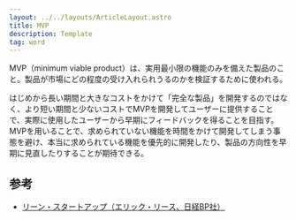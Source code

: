 ```yaml
---
layout: ../../layouts/ArticleLayout.astro
title: MVP
description: Template
tag: word
---
```


MVP（minimum viable product）は、実用最小限の機能のみを備えた製品のこと。製品が市場にどの程度の受け入れられうるのかを検証するために使われる。

はじめから長い期間と大きなコストをかけて「完全な製品」を開発するのではなく、より短い期間と少ないコストでMVPを開発してユーザーに提供することで、実際に使用したユーザーから早期にフィードバックを得ることを目指す。
MVPを用いることで、求められていない機能を時間をかけて開発してしまう事態を避け、本当に求められている機能を優先的に開発したり、製品の方向性を早期に見直したりすることが期待できる。

## 参考

- [リーン・スタートアップ（エリック・リース、日経BP社）](https://bookplus.nikkei.com/atcl/catalog/12/P48970/)